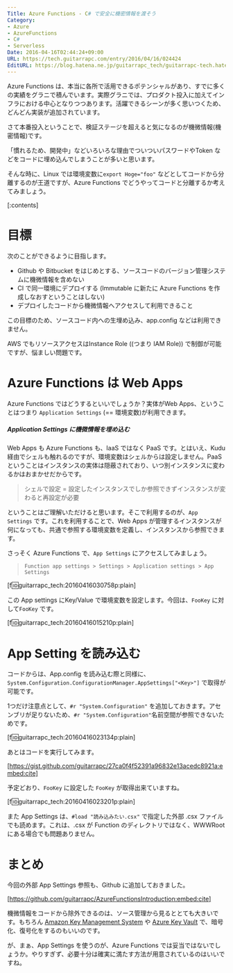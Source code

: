 ```yaml
---
Title: Azure Functions - C# で安全に機密情報を渡そう
Category:
- Azure
- AzureFunctions
- C#
- Serverless
Date: 2016-04-16T02:44:24+09:00
URL: https://tech.guitarrapc.com/entry/2016/04/16/024424
EditURL: https://blog.hatena.ne.jp/guitarrapc_tech/guitarrapc-tech.hatenablog.com/atom/entry/10328537792371311633
---
```


Azure Functions は、本当に各所で活用できるポテンシャルがあり、すでに多くの実績をグラニで積んでいます。実際グラニでは、プロダクト投入に加えてインフラにおける中心となりつつあります。活躍できるシーンが多く思いつくため、どんどん実装が追加されています。

さて本番投入ということで、検証ステージを超えると気になるのが機微情報(機密情報)です。

「慣れるため、開発中」などいろいろな理由でついついパスワードやToken などをコードに埋め込んでしまうことが多いと思います。

そんな時に、Linux では環境変数に`export Hoge="foo"` などとしてコードから分離するのが王道ですが、Azure Functions でどうやってコードと分離するか考えてみましょう。

[:contents]

# 目標

次のことができるように目指します。

- Github や Bitbucket をはじめとする、ソースコードのバージョン管理システムに機微情報を含めない
- CI で同一環境にデプロイする (Immutable に新たに Azure Functions を作成しなおすということはしない)
- デプロイしたコードから機微情報へアクセスして利用できること

この目標のため、ソースコード内への生埋め込み、app.config などは利用できません。

AWS でもリソースアクセスはInstance Role ((つまり IAM Role)) で制御が可能ですが、悩ましい問題です。


# Azure Functions は Web Apps

Azure Functions ではどうするといいでしょうか？実体がWeb Apps、ということはつまり `Application Settings` (== 環境変数)が利用できます。

##### Application Settings に機微情報を埋め込む

Web Apps も Azure Functions も、IaaS ではなく PaaS です。とはいえ、Kudu 経由でシェルも触れるのですが、環境変数はシェルからは設定しません。PaaS ということはインスタンスの実体は隠蔽されており、いつ別インスタンスに変わるかはおまかせだからです。

> シェルで設定 = 設定したインスタンスでしか参照できずインスタンスが変わると再設定が必要

ということはご理解いただけると思います。そこで利用するのが、`App Settings` です。これを利用することで、Web Apps が管理するインスタンスが何になっても、共通で参照する環境変数を定義し、インスタンスから参照できます。

さっそく Azure Functions で、`App Settings` にアクセスしてみましょう。

> `Function app settings > Settings > Application settings > App Settings`

[f:id:guitarrapc_tech:20160416030758p:plain]

この App settings にKey/Value で環境変数を設定します。今回は、`FooKey` に対して`FooKey` です。

[f:id:guitarrapc_tech:20160416015210p:plain]

# App Setting を読み込む

コードからは、App.config を読み込む際と同様に、`System.Configuration.ConfigurationManager.AppSettings["<Key>"]` で取得が可能です。

1つだけ注意点として、`#r "System.Configuration"` を追加しておきます。アセンブリが足りないため、`#r "System.Configuration"`名前空間が参照できないためです。

[f:id:guitarrapc_tech:20160416023134p:plain]

あとはコードを実行してみます。

[https://gist.github.com/guitarrapc/27ca0f4f52391a96832e13acedc8921a:embed:cite]

予定どおり、`FooKey` に設定した `FooKey` が取得出来ていますね。

[f:id:guitarrapc_tech:20160416023201p:plain]

また App Settings は、`#load "読み込みたい.csx"` で指定した外部 .csx ファイルでも読めます。これは、.csx が Function のディレクトリではなく、WWWRoot にある場合でも問題ありません。

# まとめ

今回の外部 App Settings 参照も、Github に追加しておきました。

[https://github.com/guitarrapc/AzureFunctionsIntroduction:embed:cite]

機微情報をコードから除外できるのは、ソース管理から見るととても大きいです。もちろん [Amazon Key Management System](https://aws.amazon.com/jp/kms/) や [Azure Key Vault](https://azure.microsoft.com/en-us/services/key-vault/) で、暗号化、復号化をするのもいいのです。

が、まぁ、App Settings を使うのが、Azure Functions では妥当ではないでしょうか。やりすぎず、必要十分は確実に満たす方法が用意されているのはいいですね。
